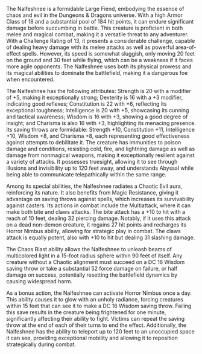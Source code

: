 The Nalfeshnee is a formidable Large Fiend, embodying the essence of chaos and evil in the Dungeons & Dragons universe. With a high Armor Class of 18 and a substantial pool of 184 hit points, it can endure significant damage before succumbing in battle. This creature is proficient in both melee and magical combat, making it a versatile threat to any adventurer. With a Challenge Rating of 13, it presents a considerable challenge, capable of dealing heavy damage with its melee attacks as well as powerful area-of-effect spells. However, its speed is somewhat sluggish, only moving 20 feet on the ground and 30 feet while flying, which can be a weakness if it faces more agile opponents. The Nalfeshnee uses both its physical prowess and its magical abilities to dominate the battlefield, making it a dangerous foe when encountered.

The Nalfeshnee has the following attributes: Strength is 20 with a modifier of +5, making it exceptionally strong; Dexterity is 16 with a +3 modifier, indicating good reflexes; Constitution is 22 with +6, reflecting its exceptional toughness; Intelligence is 20 with +5, showcasing its cunning and tactical awareness; Wisdom is 16 with +3, showing a good degree of insight; and Charisma is also 16 with +3, highlighting its menacing presence. Its saving throws are formidable: Strength +10, Constitution +11, Intelligence +10, Wisdom +8, and Charisma +8, each representing good effectiveness against attempts to debilitate it. The creature has immunities to poison damage and conditions, resisting cold, fire, and lightning damage as well as damage from nonmagical weapons, making it exceptionally resilient against a variety of attacks. It possesses truesight, allowing it to see through illusions and invisibility up to 120 feet away, and understands Abyssal while being able to communicate telepathically within the same range.

Among its special abilities, the Nalfeshnee radiates a Chaotic Evil aura, reinforcing its nature. It also benefits from Magic Resistance, giving it advantage on saving throws against spells, which increases its survivability against casters. Its actions in combat include the Multiattack, where it can make both bite and claws attacks. The bite attack has a +10 to hit with a reach of 10 feet, dealing 32 piercing damage. Notably, if it uses this attack on a dead non-demon creature, it regains 27 hit points and recharges its Horror Nimbus ability, allowing for strategic play in combat. The claws attack is equally potent, also with +10 to hit but dealing 31 slashing damage.

The Chaos Blast ability allows the Nalfeshnee to unleash beams of multicolored light in a 15-foot radius sphere within 90 feet of itself. Any creature without a Chaotic alignment must succeed on a DC 16 Wisdom saving throw or take a substantial 52 force damage on failure, or half damage on success, potentially resetting the battlefield dynamics by causing widespread harm.

As a bonus action, the Nalfeshnee can activate Horror Nimbus once a day. This ability causes it to glow with an unholy radiance, forcing creatures within 15 feet that can see it to make a DC 16 Wisdom saving throw. Failing this save results in the creature being frightened for one minute, significantly affecting their ability to fight. Victims can repeat the saving throw at the end of each of their turns to end the effect. Additionally, the Nalfeshnee has the ability to teleport up to 120 feet to an unoccupied space it can see, providing exceptional mobility and allowing it to reposition strategically during combat.